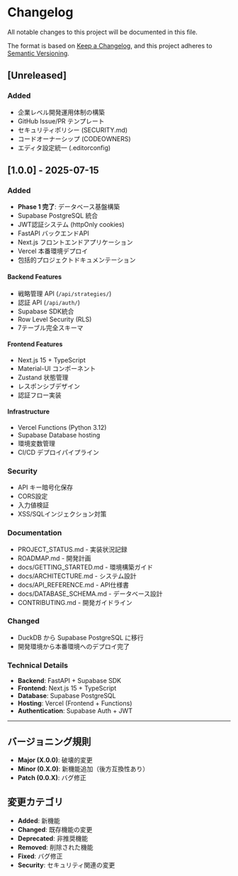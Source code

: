 # Changelog

All notable changes to this project will be documented in this file.

The format is based on [Keep a Changelog](https://keepachangelog.com/en/1.0.0/),
and this project adheres to [Semantic Versioning](https://semver.org/spec/v2.0.0.html).

## [Unreleased]

### Added
- 企業レベル開発運用体制の構築
- GitHub Issue/PR テンプレート
- セキュリティポリシー (SECURITY.md)
- コードオーナーシップ (CODEOWNERS)
- エディタ設定統一 (.editorconfig)

## [1.0.0] - 2025-07-15

### Added
- **Phase 1 完了**: データベース基盤構築
- Supabase PostgreSQL 統合
- JWT認証システム (httpOnly cookies)
- FastAPI バックエンドAPI
- Next.js フロントエンドアプリケーション
- Vercel 本番環境デプロイ
- 包括的プロジェクトドキュメンテーション

#### Backend Features
- 戦略管理 API (`/api/strategies/`)
- 認証 API (`/api/auth/`)
- Supabase SDK統合
- Row Level Security (RLS)
- 7テーブル完全スキーマ

#### Frontend Features
- Next.js 15 + TypeScript
- Material-UI コンポーネント
- Zustand 状態管理
- レスポンシブデザイン
- 認証フロー実装

#### Infrastructure
- Vercel Functions (Python 3.12)
- Supabase Database hosting
- 環境変数管理
- CI/CD デプロイパイプライン

### Security
- API キー暗号化保存
- CORS設定
- 入力値検証
- XSS/SQLインジェクション対策

### Documentation
- PROJECT_STATUS.md - 実装状況記録
- ROADMAP.md - 開発計画
- docs/GETTING_STARTED.md - 環境構築ガイド
- docs/ARCHITECTURE.md - システム設計
- docs/API_REFERENCE.md - API仕様書
- docs/DATABASE_SCHEMA.md - データベース設計
- CONTRIBUTING.md - 開発ガイドライン

### Changed
- DuckDB から Supabase PostgreSQL に移行
- 開発環境から本番環境へのデプロイ完了

### Technical Details
- **Backend**: FastAPI + Supabase SDK
- **Frontend**: Next.js 15 + TypeScript
- **Database**: Supabase PostgreSQL
- **Hosting**: Vercel (Frontend + Functions)
- **Authentication**: Supabase Auth + JWT

---

## バージョニング規則

- **Major (X.0.0)**: 破壊的変更
- **Minor (0.X.0)**: 新機能追加（後方互換性あり）
- **Patch (0.0.X)**: バグ修正

## 変更カテゴリ

- **Added**: 新機能
- **Changed**: 既存機能の変更
- **Deprecated**: 非推奨機能
- **Removed**: 削除された機能
- **Fixed**: バグ修正
- **Security**: セキュリティ関連の変更